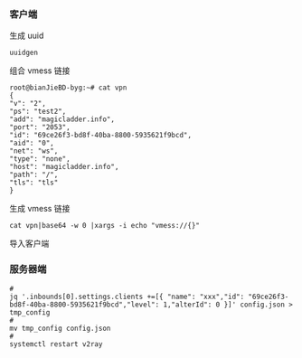 ### 客户端

生成 uuid

```
uuidgen
```

组合 vmess 链接

```
root@bianJieBD-byg:~# cat vpn 
{
"v": "2",
"ps": "test2",
"add": "magicladder.info",
"port": "2053",
"id": "69ce26f3-bd8f-40ba-8800-5935621f9bcd",
"aid": "0",
"net": "ws",
"type": "none",
"host": "magicladder.info",
"path": "/",
"tls": "tls"
}
```

生成 vmess 链接

```
cat vpn|base64 -w 0 |xargs -i echo "vmess://{}"
```

导入客户端



### 服务器端

```
# 
jq '.inbounds[0].settings.clients +=[{ "name": "xxx","id": "69ce26f3-bd8f-40ba-8800-5935621f9bcd","level": 1,"alterId": 0 }]' config.json > tmp_config
# 
mv tmp_config config.json
# 
systemctl restart v2ray
```

